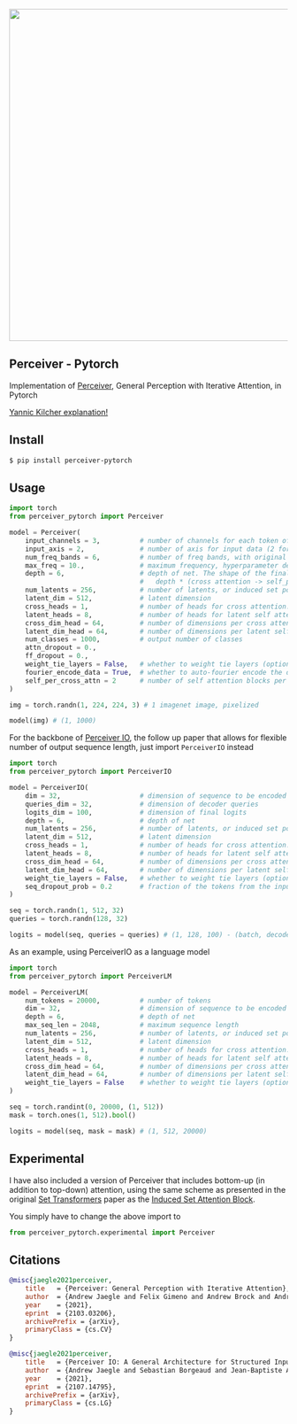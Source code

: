 <img src="./perceiver.png" width="600px"></img>

## Perceiver - Pytorch

Implementation of <a href="https://arxiv.org/abs/2103.03206">Perceiver</a>, General Perception with Iterative Attention, in Pytorch

<a href="https://www.youtube.com/watch?v=P_xeshTnPZg">Yannic Kilcher explanation!</a>

## Install

```bash
$ pip install perceiver-pytorch
```

## Usage

```python
import torch
from perceiver_pytorch import Perceiver

model = Perceiver(
    input_channels = 3,          # number of channels for each token of the input
    input_axis = 2,              # number of axis for input data (2 for images, 3 for video)
    num_freq_bands = 6,          # number of freq bands, with original value (2 * K + 1)
    max_freq = 10.,              # maximum frequency, hyperparameter depending on how fine the data is
    depth = 6,                   # depth of net. The shape of the final attention mechanism will be:
                                 #   depth * (cross attention -> self_per_cross_attn * self attention)
    num_latents = 256,           # number of latents, or induced set points, or centroids. different papers giving it different names
    latent_dim = 512,            # latent dimension
    cross_heads = 1,             # number of heads for cross attention. paper said 1
    latent_heads = 8,            # number of heads for latent self attention, 8
    cross_dim_head = 64,         # number of dimensions per cross attention head
    latent_dim_head = 64,        # number of dimensions per latent self attention head
    num_classes = 1000,          # output number of classes
    attn_dropout = 0.,
    ff_dropout = 0.,
    weight_tie_layers = False,   # whether to weight tie layers (optional, as indicated in the diagram)
    fourier_encode_data = True,  # whether to auto-fourier encode the data, using the input_axis given. defaults to True, but can be turned off if you are fourier encoding the data yourself
    self_per_cross_attn = 2      # number of self attention blocks per cross attention
)

img = torch.randn(1, 224, 224, 3) # 1 imagenet image, pixelized

model(img) # (1, 1000)
```

For the backbone of <a href="https://arxiv.org/abs/2107.14795">Perceiver IO</a>, the follow up paper that allows for flexible number of output sequence length, just import `PerceiverIO` instead

```python
import torch
from perceiver_pytorch import PerceiverIO

model = PerceiverIO(
    dim = 32,                    # dimension of sequence to be encoded
    queries_dim = 32,            # dimension of decoder queries
    logits_dim = 100,            # dimension of final logits
    depth = 6,                   # depth of net
    num_latents = 256,           # number of latents, or induced set points, or centroids. different papers giving it different names
    latent_dim = 512,            # latent dimension
    cross_heads = 1,             # number of heads for cross attention. paper said 1
    latent_heads = 8,            # number of heads for latent self attention, 8
    cross_dim_head = 64,         # number of dimensions per cross attention head
    latent_dim_head = 64,        # number of dimensions per latent self attention head
    weight_tie_layers = False,   # whether to weight tie layers (optional, as indicated in the diagram)
    seq_dropout_prob = 0.2       # fraction of the tokens from the input sequence to dropout (structured dropout, for saving compute and regularizing effects)
)

seq = torch.randn(1, 512, 32)
queries = torch.randn(128, 32)

logits = model(seq, queries = queries) # (1, 128, 100) - (batch, decoder seq, logits dim)
```

As an example, using PerceiverIO as a language model

```python
import torch
from perceiver_pytorch import PerceiverLM

model = PerceiverLM(
    num_tokens = 20000,          # number of tokens
    dim = 32,                    # dimension of sequence to be encoded
    depth = 6,                   # depth of net
    max_seq_len = 2048,          # maximum sequence length
    num_latents = 256,           # number of latents, or induced set points, or centroids. different papers giving it different names
    latent_dim = 512,            # latent dimension
    cross_heads = 1,             # number of heads for cross attention. paper said 1
    latent_heads = 8,            # number of heads for latent self attention, 8
    cross_dim_head = 64,         # number of dimensions per cross attention head
    latent_dim_head = 64,        # number of dimensions per latent self attention head
    weight_tie_layers = False    # whether to weight tie layers (optional, as indicated in the diagram)
)

seq = torch.randint(0, 20000, (1, 512))
mask = torch.ones(1, 512).bool()

logits = model(seq, mask = mask) # (1, 512, 20000)
```

## Experimental

I have also included a version of Perceiver that includes bottom-up (in addition to top-down) attention, using the same scheme as presented in the original <a href="https://arxiv.org/abs/1810.00825">Set Transformers</a> paper as the <a href="https://github.com/lucidrains/isab-pytorch">Induced Set Attention Block</a>.

You simply have to change the above import to

```python
from perceiver_pytorch.experimental import Perceiver
```

## Citations

```bibtex
@misc{jaegle2021perceiver,
    title   = {Perceiver: General Perception with Iterative Attention},
    author  = {Andrew Jaegle and Felix Gimeno and Andrew Brock and Andrew Zisserman and Oriol Vinyals and Joao Carreira},
    year    = {2021},
    eprint  = {2103.03206},
    archivePrefix = {arXiv},
    primaryClass = {cs.CV}
}
```

```bibtex
@misc{jaegle2021perceiver,
    title   = {Perceiver IO: A General Architecture for Structured Inputs & Outputs},
    author  = {Andrew Jaegle and Sebastian Borgeaud and Jean-Baptiste Alayrac and Carl Doersch and Catalin Ionescu and David Ding and Skanda Koppula and Andrew Brock and Evan Shelhamer and Olivier Hénaff and Matthew M. Botvinick and Andrew Zisserman and Oriol Vinyals and João Carreira},
    year    = {2021},
    eprint  = {2107.14795},
    archivePrefix = {arXiv},
    primaryClass = {cs.LG}
}
```
